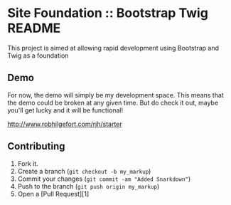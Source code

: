 Site Foundation :: Bootstrap Twig README
========================================

This project is aimed at allowing rapid development using Bootstrap and 
Twig as a foundation

Demo
----

For now, the demo will simply be my development space. This means that 
the demo could be broken at any given time. But do check it out, maybe 
you'll get lucky and it will be functional!

http://www.robhilgefort.com/rjh/starter


Contributing
------------

1. Fork it.
2. Create a branch (`git checkout -b my_markup`)
3. Commit your changes (`git commit -am "Added Snarkdown"`)
4. Push to the branch (`git push origin my_markup`)
5. Open a [Pull Request][1]